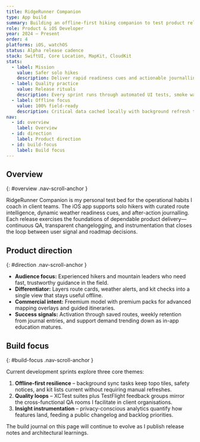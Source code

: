 ```yaml
---
title: RidgeRunner Companion
type: App build
summary: Building an offline-first hiking companion to test product release rituals and resilient mobile tooling.
role: Product & iOS Developer
year: 2024 – Present
order: 4
platforms: iOS, watchOS
status: Alpha release cadence
stack: SwiftUI, Core Location, MapKit, CloudKit
stats:
  - label: Mission
    value: Safer solo hikes
    description: Deliver rapid readiness cues and actionable journalling for remote terrain.
  - label: Quality practice
    value: Release rituals
    description: Every sprint runs through automated UI tests, smoke walks, and TestFlight notes.
  - label: Offline focus
    value: 100% field-ready
    description: Critical data cached locally with background refresh to keep routes current.
nav:
  - id: overview
    label: Overview
  - id: direction
    label: Product direction
  - id: build-focus
    label: Build focus
---
```

## Overview
{: #overview .nav-scroll-anchor }

RidgeRunner Companion is my personal test bed for the operational habits I coach in client teams. The iOS app supports solo hikers
with curated route intelligence, dynamic weather readiness cues, and after-action journalling. Each release exercises the
foundations of dependable product delivery—continuous QA, transparent changelogging, and instrumentation that closes the loop
between user signal and roadmap decisions.

## Product direction
{: #direction .nav-scroll-anchor }

- **Audience focus:** Experienced hikers and mountain leaders who need fast, trustworthy guidance in the field.
- **Differentiator:** Layers route cards, weather alerts, and kit checks into a single view that stays useful offline.
- **Commercial intent:** Freemium model with premium packs for advanced mapping overlays and guided itineraries.
- **Success signals:** Activation through saved routes, weekly retention from journal entries, and support demand trending down as
  in-app education matures.

## Build focus
{: #build-focus .nav-scroll-anchor }

Current development sprints explore three core themes:

1. **Offline-first resilience** – background sync tasks keep topo tiles, safety notices, and kit lists current without requiring
   manual refreshes.
2. **Quality loops** – XCTest suites plus TestFlight feedback groups mirror the cross-functional QA rooms I facilitate in client
   organisations.
3. **Insight instrumentation** – privacy-conscious analytics quantify how features land, feeding a public changelog and backlog
   priorities.

The build journal on this page will continue to evolve as I publish release notes and architectural learnings.
